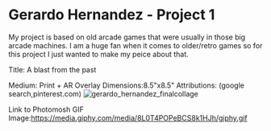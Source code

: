 # Gerardo Hernandez - Project 1
My project is based on old arcade games that were usually in those big arcade machines. I am a huge fan when it comes to older/retro games so for this project I just wanted to make my peice about that.

Title: A blast from the past

Medium: Print + AR Overlay
Dimensions:8.5"x8.5"
Attributions: (google search,pinterest.com)
![gerardo_hernandez_finalcollage](https://user-images.githubusercontent.com/42582681/45798357-82128680-bc5e-11e8-905a-547f5788f8b0.jpg)

Link to Photomosh GIF Image:https://media.giphy.com/media/8L0T4POPeBCS8k1HJh/giphy.gif
